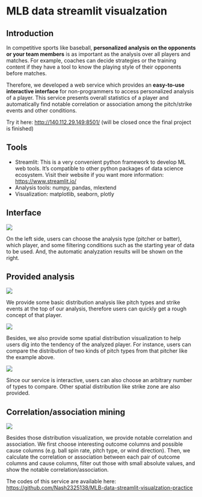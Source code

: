 # MLB data streamlit visualzation

## Introduction

In competitive sports like baseball, **personalized analysis on the opponents or your team
members** is as important as the analysis over all players and matches. For example, coaches
can decide strategies or the training content if they have a tool to know the playing style of their
opponents before matches.

Therefore, we developed a web service which provides an **easy-to-use interactive interface**
for non-programmers to access personalized analysis of a player. This service presents overall
statistics of a player and automatically find notable correlation or association among the
pitch/strike events and other conditions.

Try it here: http://140.112.29.149:8501/
(will be closed once the final project is finished)

## Tools

- Streamlit: This is a very convenient python framework to develop ML web tools. It’s
    compatible to other python packages of data science ecosystem. Visit their website if
    you want more information: ​https://www.streamlit.io/
- Analysis tools: numpy, pandas, mlextend
- Visualization: matplotlib, seaborn, plotly

## Interface

![](https://i.imgur.com/PTRUhQ4.png)

On the left side, users can choose the analysis type (pitcher or batter), which player, and some
filtering conditions such as the starting year of data to be used. And, the automatic analyzation
results will be shown on the right.

## Provided analysis

![](https://i.imgur.com/RfhYI4S.png)

We provide some basic distribution analysis like pitch types and strike events at the top of our
analysis, therefore users can quickly get a rough concept of that player.

![](https://i.imgur.com/g53vYdO.png)

Besides, we also provide some spatial distribution visualization to help users dig into the
tendency of the analyzed player. For instance, users can compare the distribution of two kinds
of pitch types from that pitcher like the example above.

![](https://i.imgur.com/NxohPog.png)

Since our service is interactive, users can also choose an arbitrary number of types to compare.
Other spatial distribution like strike zone are also provided.

## Correlation/association mining

![](https://i.imgur.com/AxK2Oil.png)

Besides those distribution visualization, we provide notable correlation and association. We first
choose interesting outcome columns and possible cause columns (e.g. ball spin rate, pitch type,
or wind direction). Then, we calculate the correlation or association between each pair of
outcome columns and cause columns, filter out those with small absolute values, and show the
notable correlation/association.

The codes of this service are available here:
https://github.com/Nash2325138/MLB-data-streamlit-visualzation-practice


